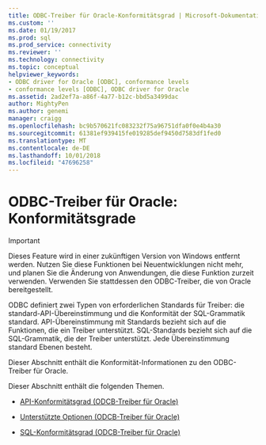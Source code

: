 ```yaml
---
title: ODBC-Treiber für Oracle-Konformitätsgrad | Microsoft-Dokumentation
ms.custom: ''
ms.date: 01/19/2017
ms.prod: sql
ms.prod_service: connectivity
ms.reviewer: ''
ms.technology: connectivity
ms.topic: conceptual
helpviewer_keywords:
- ODBC driver for Oracle [ODBC], conformance levels
- conformance levels [ODBC], ODBC driver for Oracle
ms.assetid: 2ad2ef7a-a86f-4a77-b12c-bbd5a3499dac
author: MightyPen
ms.author: genemi
manager: craigg
ms.openlocfilehash: bc9b570621fc083232f75a96751dfa0f0e4b4a30
ms.sourcegitcommit: 61381ef939415fe019285def9450d7583df1fed0
ms.translationtype: MT
ms.contentlocale: de-DE
ms.lasthandoff: 10/01/2018
ms.locfileid: "47696258"
---
```

# <a name="odbc-driver-for-oracle-conformance-levels"></a>ODBC-Treiber für Oracle: Konformitätsgrade
> [!IMPORTANT]  
>  Dieses Feature wird in einer zukünftigen Version von Windows entfernt werden. Nutzen Sie diese Funktionen bei Neuentwicklungen nicht mehr, und planen Sie die Änderung von Anwendungen, die diese Funktion zurzeit verwenden. Verwenden Sie stattdessen den ODBC-Treiber, die von Oracle bereitgestellt.  
  
 ODBC definiert zwei Typen von erforderlichen Standards für Treiber: die standard-API-Übereinstimmung und die Konformität der SQL-Grammatik standard. API-Übereinstimmung mit Standards bezieht sich auf die Funktionen, die ein Treiber unterstützt. SQL-Standards bezieht sich auf die SQL-Grammatik, die der Treiber unterstützt. Jede Übereinstimmung standard Ebenen besteht.  
  
 Dieser Abschnitt enthält die Konformität-Informationen zu den ODBC-Treiber für Oracle.  
  
 Dieser Abschnitt enthält die folgenden Themen.  
  
-   [API-Konformitätsgrad (ODCB-Treiber für Oracle)](../../odbc/microsoft/api-conformance-level-odbc-driver-for-oracle.md)  
  
-   [Unterstützte Optionen (ODCB-Treiber für Oracle)](../../odbc/microsoft/supported-options-odbc-driver-for-oracle.md)  
  
-   [SQL-Konformitätsgrad (ODCB-Treiber für Oracle)](../../odbc/microsoft/sql-conformance-levels-odbc-driver-for-oracle.md)
